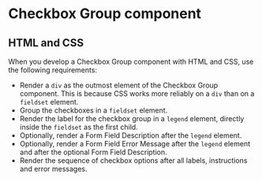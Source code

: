# Checkbox Group component

## HTML and CSS

When you develop a Checkbox Group component with HTML and CSS, use the following requirements:

- Render a `div` as the outmost element of the Checkbox Group component. This is because CSS works more reliably on a `div` than on a `fieldset` element.
- Group the checkboxes in a `fieldset` element.
- Render the label for the checkbox group in a `legend` element, directly inside the `fieldset` as the first child.
- Optionally, render a Form Field Description after the `legend` element.
- Optionally, render a Form Field Error Message after the `legend` element and after the optional Form Field Description.
- Render the sequence of checkbox options after all labels, instructions and error messages.
